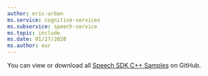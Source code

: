 ```yaml
---
author: eric-urban
ms.service: cognitive-services
ms.subservice: speech-service
ms.topic: include
ms.date: 01/27/2020
ms.author: eur
---
```


You can view or download all <a href="https://aka.ms/speech/github-cpp">Speech SDK C++ Samples</a> on GitHub. 
